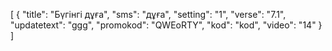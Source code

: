 [
  {
    "title": "Бүгінгі дұға",
    "sms": "дұға",
    "setting": "1",
    "verse": "7.1",
    "updatetext": "ggg",
    "promokod": "QWEоRTY",
    "kod": "kod",
    "video": "14"
  }
]
